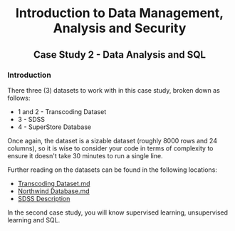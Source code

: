<h1 align='center'> Introduction to Data Management, Analysis and Security</h1>

<h2 align='center'> Case Study 2 - Data Analysis and SQL</h2>

### Introduction 

There three (3) datasets to work with in this case study, broken down as follows:

- 1 and 2 - Transcoding Dataset
- 3 - SDSS
- 4 - SuperStore Database

Once again, the  dataset is a sizable dataset (roughly 8000 rows and 24 columns), so it is wise to consider your code in terms of complexity to ensure it doesn't take 30 minutes to run a single line.

Further reading on the datasets can be found in the following locations:
- [Transcoding Dataset.md](./data/cve/about.md)
- [Northwind Database.md](./data/bikestores/about.md)
- [SDSS Description](./data/SDSS_Description.txt)


In the second case study, you will know supervised learning, unsupervised learning and SQL.